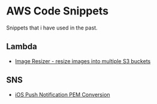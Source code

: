 # AWS Code Snippets

Snippets that i have used in the past.

## Lambda

- [Image Resizer - resize images into multiple S3 buckets](../master/Lambda/image-resizer)

## SNS

- [iOS Push Notification PEM Conversion](../master/SNS/ios_push_notification_pem_conversion.md)

